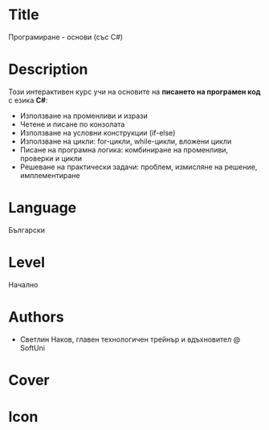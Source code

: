 # Title
Програмиране - основи (със C#)

# Description
Този интерактивен курс учи на основите на **писането на програмен код** с езика **C#**:
 - Използване на променливи и изрази
 - Четене и писане по конзолата
 - Използване на условни конструкции (if-else)
 - Използване на цикли: for-цикли, while-цикли, вложени цикли
 - Писане на програмна логика: комбиниране на променливи, проверки и цикли
 - Решеване на практически задачи: проблем, измисляне на решение, имплементиране

# Language
Български

# Level
Начално

# Authors
 - Светлин Наков, главен технологичен трейнър и вдъхновител @ SoftUni

# Cover
<!-- ![](img/course-cover.png) -->

# Icon
<!-- ![](img/course-icon.png) -->

